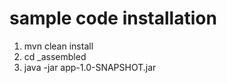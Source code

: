 # sample code installation

1. mvn clean install
2. cd _assembled
3. java -jar app-1.0-SNAPSHOT.jar
